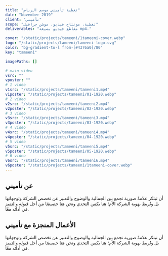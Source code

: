 ```yaml
---
title: "تغطية تأميني موسم الرياض"
date: "November-2019"
client: "تأميني"
scope: "تغطية، مونتاج فيديو، موشن جرافيك"
deliverables: "مقاطع فيديو بصيغة mp4."

cover: "/static/projects/tameeni/1tameeni-cover.webp"
logo: "/static/projects/tameeni/tameeni-logo.svg"
color: "bg-gradient-to-l from-[#4376a0]/80"
key: "tameeni"

imagePaths: []

# main video
vsrc: ""
vposter: ""
# 1 video
v1src: "/static/projects/tameeni/tameeni1.mp4"
v1poster: "/static/projects/tameeni/01-1920.webp"
# 2 video
v2src: "/static/projects/tameeni/tameeni2.mp4"
v2poster: "/static/projects/tameeni/02-1920.webp"
# 3 video
v3src: "/static/projects/tameeni/tameeni3.mp4"
v3poster: "/static/projects/tameeni/03-1920.webp"
# 4 video
v4src: "/static/projects/tameeni/tameeni4.mp4"
v4poster: "/static/projects/tameeni/04-1920.webp"
# 5 video
v5src: "/static/projects/tameeni/tameeni5.mp4"
v5poster: "/static/projects/tameeni/05-1920.webp"
# 6 video
v6src: "/static/projects/tameeni/tameeni6.mp4"
v6poster: "/static/projects/tameeni/1tameeni-cover.webp"
---
```


## عن تأميني

أن تبتكر علامةً صورية تجمع بين الجمالية والوضوح والتعبير عن تخصص الشركة وتوجهاتها بل وتُربط بهوية الشركة الأم؛ هنا يكمن التحدي ونحن هنا خصيصًا من أجل قبوله والتميز في أدائه معًا.

## الأعمال المنجزة مع تأميني

أن تبتكر علامةً صورية تجمع بين الجمالية والوضوح والتعبير عن تخصص الشركة وتوجهاتها بل وتُربط بهوية الشركة الأم؛ هنا يكمن التحدي ونحن هنا خصيصًا من أجل قبوله والتميز في أدائه معًا.
